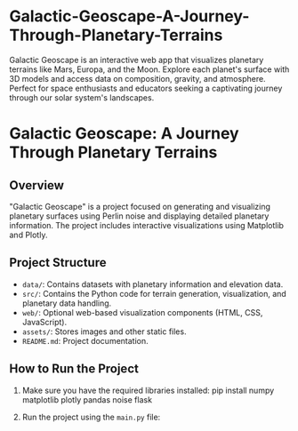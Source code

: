 # Galactic-Geoscape-A-Journey-Through-Planetary-Terrains
Galactic Geoscape is an interactive web app that visualizes planetary terrains like Mars, Europa, and the Moon. Explore each planet's surface with 3D models and access data on composition, gravity, and atmosphere. Perfect for space enthusiasts and educators seeking a captivating journey through our solar system's landscapes.


# Galactic Geoscape: A Journey Through Planetary Terrains

## Overview
"Galactic Geoscape" is a project focused on generating and visualizing planetary surfaces using Perlin noise and displaying detailed planetary information. The project includes interactive visualizations using Matplotlib and Plotly.

## Project Structure
- `data/`: Contains datasets with planetary information and elevation data.
- `src/`: Contains the Python code for terrain generation, visualization, and planetary data handling.
- `web/`: Optional web-based visualization components (HTML, CSS, JavaScript).
- `assets/`: Stores images and other static files.
- `README.md`: Project documentation.

## How to Run the Project
1. Make sure you have the required libraries installed:
pip install numpy matplotlib plotly pandas noise flask

2. Run the project using the `main.py` file:
